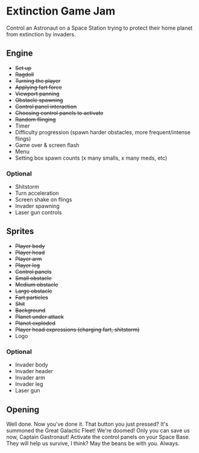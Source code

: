 # Extinction Game Jam

Control an Astronaut on a Space Station trying to protect their home planet from extinction by invaders.

## Engine

* ~~Set up~~
* ~~Ragdoll~~
* ~~Turning the player~~
* ~~Applying fart force~~
* ~~Viewport panning~~
* ~~Obstacle spawning~~
* ~~Control panel interaction~~
* ~~Choosing control panels to activate~~
* ~~Random flinging~~
* Timer
* Difficulty progression (spawn harder obstacles, more frequent/intense flings)
* Game over & screen flash
* Menu
* Setting box spawn counts (x many smalls, x many meds, etc)

### Optional

* Shitstorm
* Turn acceleration
* Screen shake on flings
* Invader spawning
* Laser gun controls

## Sprites

* ~~Player body~~
* ~~Player head~~
* ~~Player arm~~
* ~~Player leg~~
* ~~Control panels~~
* ~~Small obstacle~~
* ~~Medium obstacle~~
* ~~Large obstacle~~
* ~~Fart particles~~
* ~~Shit~~
* ~~Background~~
* ~~Planet under attack~~
* ~~Planet exploded~~
* ~~Player head expressions (charging fart, shitstorm)~~
* Logo

### Optional

* Invader body
* Invader header
* Invader arm
* Invader leg
* Laser gun

## Opening

Well done.
Now you've done it.
That button you just pressed?
It's summoned the Great Galactic Fleet!
We're doomed!
Only you can save us now, Captain Gastronaut!
Activate the control panels on your Space Base.
They will help us survive, I think?
May the beans be with you. Always.
